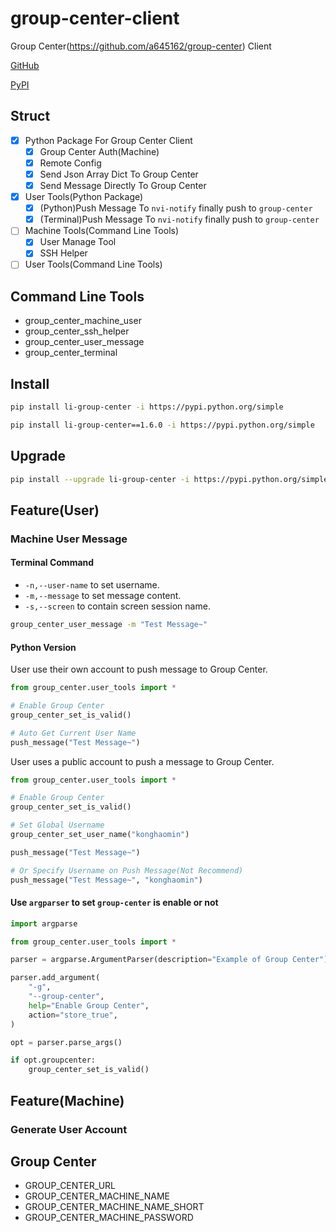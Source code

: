 # group-center-client

Group Center(https://github.com/a645162/group-center) Client

[GitHub](https://github.com/a645162/group-center-client)

[PyPI](https://pypi.org/project/li-group-center/)

## Struct

- [x] Python Package For Group Center Client
    - [x] Group Center Auth(Machine)
    - [x] Remote Config
    - [x] Send Json Array Dict To Group Center
    - [x] Send Message Directly To Group Center
- [x] User Tools(Python Package)
    - [x] (Python)Push Message To `nvi-notify` finally push to `group-center`
    - [x] (Terminal)Push Message To `nvi-notify` finally push to `group-center`
- [ ] Machine Tools(Command Line Tools)
    - [x] User Manage Tool
    - [x] SSH Helper
- [ ] User Tools(Command Line Tools)

## Command Line Tools

- group_center_machine_user
- group_center_ssh_helper
- group_center_user_message
- group_center_terminal

## Install

```bash
pip install li-group-center -i https://pypi.python.org/simple
```

```bash
pip install li-group-center==1.6.0 -i https://pypi.python.org/simple
```

## Upgrade

```bash
pip install --upgrade li-group-center -i https://pypi.python.org/simple
```

## Feature(User)

### Machine User Message

#### Terminal Command

- `-n,--user-name` to set username.
- `-m,--message` to set message content.
- `-s,--screen` to contain screen session name.

```bash
group_center_user_message -m "Test Message~"
```

#### Python Version

User use their own account to push message to Group Center.

```python
from group_center.user_tools import *

# Enable Group Center
group_center_set_is_valid()

# Auto Get Current User Name 
push_message("Test Message~")
```

User uses a public account to push a message to Group Center.

```python
from group_center.user_tools import *

# Enable Group Center
group_center_set_is_valid()

# Set Global Username
group_center_set_user_name("konghaomin")

push_message("Test Message~")

# Or Specify Username on Push Message(Not Recommend)
push_message("Test Message~", "konghaomin")
```

#### Use `argparser` to set `group-center` is enable or not

```python
import argparse

from group_center.user_tools import *

parser = argparse.ArgumentParser(description="Example of Group Center")

parser.add_argument(
    "-g",
    "--group-center",
    help="Enable Group Center",
    action="store_true",
)

opt = parser.parse_args()

if opt.groupcenter:
    group_center_set_is_valid()
```

## Feature(Machine)

### Generate User Account

## Group Center

- GROUP_CENTER_URL
- GROUP_CENTER_MACHINE_NAME
- GROUP_CENTER_MACHINE_NAME_SHORT
- GROUP_CENTER_MACHINE_PASSWORD
